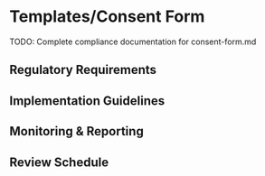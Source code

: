 # Templates/Consent Form

TODO: Complete compliance documentation for consent-form.md

## Regulatory Requirements

## Implementation Guidelines

## Monitoring & Reporting

## Review Schedule
